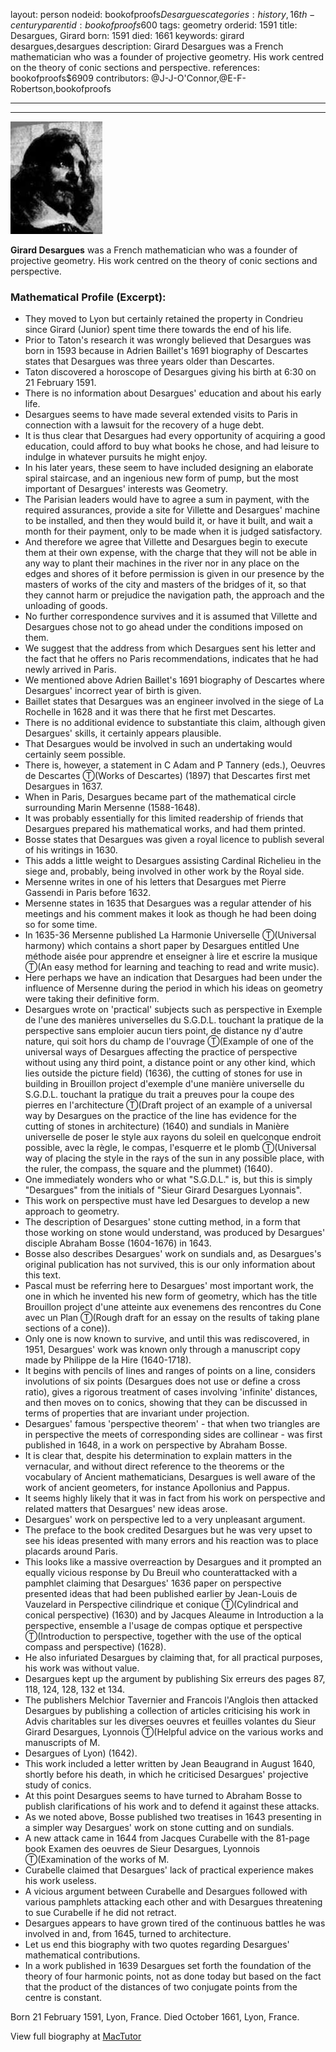 layout: person
nodeid: bookofproofs$Desargues
categories: history,16th-century
parentid: bookofproofs$600
tags: geometry
orderid: 1591
title: Desargues, Girard
born: 1591
died: 1661
keywords: girard desargues,desargues
description: Girard Desargues was a French mathematician who was a founder of projective geometry. His work centred on the theory of conic sections and perspective.
references: bookofproofs$6909
contributors: @J-J-O'Connor,@E-F-Robertson,bookofproofs

---



---

![Desargues.jpg](https://github.com/bookofproofs/bookofproofs.github.io/blob/main/_sources/_assets/images/portraits/Desargues.jpg?raw=true)

**Girard Desargues** was a French mathematician who was a founder of projective geometry. His work centred on the theory of conic sections and perspective.

### Mathematical Profile (Excerpt):
* They moved to Lyon but certainly retained the property in Condrieu since Girard (Junior) spent time there towards the end of his life.
* Prior to Taton's research it was wrongly believed that Desargues was born in 1593 because in Adrien Baillet's 1691 biography of Descartes states that Desargues was three years older than Descartes.
* Taton discovered a horoscope of Desargues giving his birth at 6:30 on 21 February 1591.
* There is no information about Desargues' education and about his early life.
* Desargues seems to have made several extended visits to Paris in connection with a lawsuit for the recovery of a huge debt.
* It is thus clear that Desargues had every opportunity of acquiring a good education, could afford to buy what books he chose, and had leisure to indulge in whatever pursuits he might enjoy.
* In his later years, these seem to have included designing an elaborate spiral staircase, and an ingenious new form of pump, but the most important of Desargues' interests was Geometry.
* The Parisian leaders would have to agree a sum in payment, with the required assurances, provide a site for Villette and Desargues' machine to be installed, and then they would build it, or have it built, and wait a month for their payment, only to be made when it is judged satisfactory.
* And therefore we agree that Villette and Desargues begin to execute them at their own expense, with the charge that they will not be able in any way to plant their machines in the river nor in any place on the edges and shores of it before permission is given in our presence by the masters of works of the city and masters of the bridges of it, so that they cannot harm or prejudice the navigation path, the approach and the unloading of goods.
* No further correspondence survives and it is assumed that Villette and Desargues chose not to go ahead under the conditions imposed on them.
* We suggest that the address from which Desargues sent his letter and the fact that he offers no Paris recommendations, indicates that he had newly arrived in Paris.
* We mentioned above Adrien Baillet's 1691 biography of Descartes where Desargues' incorrect year of birth is given.
* Baillet states that Desargues was an engineer involved in the siege of La Rochelle in 1628 and it was there that he first met Descartes.
* There is no additional evidence to substantiate this claim, although given Desargues' skills, it certainly appears plausible.
* That Desargues would be involved in such an undertaking would certainly seem possible.
* There is, however, a statement in C Adam and P Tannery (eds.), Oeuvres de Descartes Ⓣ(Works of Descartes) (1897) that Descartes first met Desargues in 1637.
* When in Paris, Desargues became part of the mathematical circle surrounding Marin Mersenne (1588-1648).
* It was probably essentially for this limited readership of friends that Desargues prepared his mathematical works, and had them printed.
* Bosse states that Desargues was given a royal licence to publish several of his writings in 1630.
* This adds a little weight to Desargues assisting Cardinal Richelieu in the siege and, probably, being involved in other work by the Royal side.
* Mersenne writes in one of his letters that Desargues met Pierre Gassendi in Paris before 1632.
* Mersenne states in 1635 that Desargues was a regular attender of his meetings and his comment makes it look as though he had been doing so for some time.
* In 1635-36 Mersenne published La Harmonie Universelle Ⓣ(Universal harmony) which contains a short paper by Desargues entitled Une méthode aisée pour apprendre et enseigner à lire et escrire la musique Ⓣ(An easy method for learning and teaching to read and write music).
* Here perhaps we have an indication that Desargues had been under the influence of Mersenne during the period in which his ideas on geometry were taking their definitive form.
* Desargues wrote on 'practical' subjects such as perspective in Exemple de l'une des manières universelles du S.G.D.L. touchant la pratique de la perspective sans emploier aucun tiers point, de distance ny d'autre nature, qui soit hors du champ de l'ouvrage Ⓣ(Example of one of the universal ways of Desargues affecting the practice of perspective without using any third point, a distance point or any other kind, which lies outside the picture field) (1636), the cutting of stones for use in building in Brouillon project d'exemple d'une manière universelle du S.G.D.L. touchant la pratique du trait a preuves pour la coupe des pierres en l'architecture Ⓣ(Draft project of an example of a universal way by Desargues on the practice of the line has evidence for the cutting of stones in architecture) (1640) and sundials in Manière universelle de poser le style aux rayons du soleil en quelconque endroit possible, avec la règle, le compas, l'esquerre et le plomb Ⓣ(Universal way of placing the style in the rays of the sun in any possible place, with the ruler, the compass, the square and the plummet) (1640).
* One immediately wonders who or what "S.G.D.L." is, but this is simply "Desargues" from the initials of "Sieur Girard Desargues Lyonnais".
* This work on perspective must have led Desargues to develop a new approach to geometry.
* The description of Desargues' stone cutting method, in a form that those working on stone would understand, was produced by Desargues' disciple Abraham Bosse (1604-1676) in 1643.
* Bosse also describes Desargues' work on sundials and, as Desargues's original publication has not survived, this is our only information about this text.
* Pascal must be referring here to Desargues' most important work, the one in which he invented his new form of geometry, which has the title Brouillon project d'une atteinte aux evenemens des rencontres du Cone avec un Plan Ⓣ(Rough draft for an essay on the results of taking plane sections of a cone)).
* Only one is now known to survive, and until this was rediscovered, in 1951, Desargues' work was known only through a manuscript copy made by Philippe de la Hire (1640-1718).
* It begins with pencils of lines and ranges of points on a line, considers involutions of six points (Desargues does not use or define a cross ratio), gives a rigorous treatment of cases involving 'infinite' distances, and then moves on to conics, showing that they can be discussed in terms of properties that are invariant under projection.
* Desargues' famous 'perspective theorem' - that when two triangles are in perspective the meets of corresponding sides are collinear - was first published in 1648, in a work on perspective by Abraham Bosse.
* It is clear that, despite his determination to explain matters in the vernacular, and without direct reference to the theorems or the vocabulary of Ancient mathematicians, Desargues is well aware of the work of ancient geometers, for instance Apollonius and Pappus.
* It seems highly likely that it was in fact from his work on perspective and related matters that Desargues' new ideas arose.
* Desargues' work on perspective led to a very unpleasant argument.
* The preface to the book credited Desargues but he was very upset to see his ideas presented with many errors and his reaction was to place placards around Paris.
* This looks like a massive overreaction by Desargues and it prompted an equally vicious response by Du Breuil who counterattacked with a pamphlet claiming that Desargues' 1636 paper on perspective presented ideas that had been published earlier by Jean-Louis de Vauzelard in Perspective cilindrique et conique Ⓣ(Cylindrical and conical perspective) (1630) and by Jacques Aleaume in Introduction a la perspective, ensemble a l'usage de compas optique et perspective Ⓣ(Introduction to perspective, together with the use of the optical compass and perspective) (1628).
* He also infuriated Desargues by claiming that, for all practical purposes, his work was without value.
* Desargues kept up the argument by publishing Six erreurs des pages 87, 118, 124, 128, 132 et 134.
* The publishers Melchior Tavernier and Francois l'Anglois then attacked Desargues by publishing a collection of articles criticising his work in Advis charitables sur les diverses oeuvres et feuilles volantes du Sieur Girard Desargues, Lyonnois Ⓣ(Helpful advice on the various works and manuscripts of M.
* Desargues of Lyon) (1642).
* This work included a letter written by Jean Beaugrand in August 1640, shortly before his death, in which he criticised Desargues' projective study of conics.
* At this point Desargues seems to have turned to Abraham Bosse to publish clarifications of his work and to defend it against these attacks.
* As we noted above, Bosse published two treatises in 1643 presenting in a simpler way Desargues' work on stone cutting and on sundials.
* A new attack came in 1644 from Jacques Curabelle with the 81-page book Examen des oeuvres de Sieur Desargues, Lyonnois Ⓣ(Examination of the works of M.
* Curabelle claimed that Desargues' lack of practical experience makes his work useless.
* A vicious argument between Curabelle and Desargues followed with various pamphlets attacking each other and with Desargues threatening to sue Curabelle if he did not retract.
* Desargues appears to have grown tired of the continuous battles he was involved in and, from 1645, turned to architecture.
* Let us end this biography with two quotes regarding Desargues' mathematical contributions.
* In a work published in 1639 Desargues set forth the foundation of the theory of four harmonic points, not as done today but based on the fact that the product of the distances of two conjugate points from the centre is constant.

Born 21 February 1591, Lyon, France. Died October 1661, Lyon, France.

View full biography at [MacTutor](https://mathshistory.st-andrews.ac.uk/Biographies/Desargues/)
